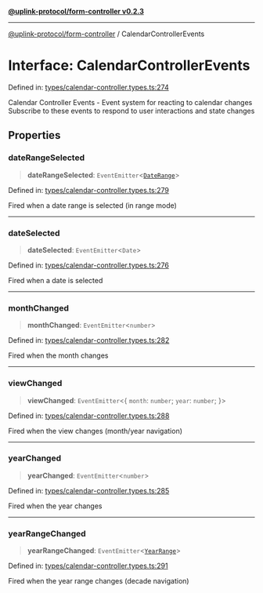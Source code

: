 [**@uplink-protocol/form-controller v0.2.3**](../README.md)

***

[@uplink-protocol/form-controller](../globals.md) / CalendarControllerEvents

# Interface: CalendarControllerEvents

Defined in: [types/calendar-controller.types.ts:274](https://github.com/jmkcoder/uplink-protocol-calendar/blob/dfbd1d9163b3335ef17060f21cb7756b2a9c621d/src/types/calendar-controller.types.ts#L274)

Calendar Controller Events - Event system for reacting to calendar changes
Subscribe to these events to respond to user interactions and state changes

## Properties

### dateRangeSelected

> **dateRangeSelected**: `EventEmitter`\<[`DateRange`](DateRange.md)\>

Defined in: [types/calendar-controller.types.ts:279](https://github.com/jmkcoder/uplink-protocol-calendar/blob/dfbd1d9163b3335ef17060f21cb7756b2a9c621d/src/types/calendar-controller.types.ts#L279)

Fired when a date range is selected (in range mode)

***

### dateSelected

> **dateSelected**: `EventEmitter`\<`Date`\>

Defined in: [types/calendar-controller.types.ts:276](https://github.com/jmkcoder/uplink-protocol-calendar/blob/dfbd1d9163b3335ef17060f21cb7756b2a9c621d/src/types/calendar-controller.types.ts#L276)

Fired when a date is selected

***

### monthChanged

> **monthChanged**: `EventEmitter`\<`number`\>

Defined in: [types/calendar-controller.types.ts:282](https://github.com/jmkcoder/uplink-protocol-calendar/blob/dfbd1d9163b3335ef17060f21cb7756b2a9c621d/src/types/calendar-controller.types.ts#L282)

Fired when the month changes

***

### viewChanged

> **viewChanged**: `EventEmitter`\<\{ `month`: `number`; `year`: `number`; \}\>

Defined in: [types/calendar-controller.types.ts:288](https://github.com/jmkcoder/uplink-protocol-calendar/blob/dfbd1d9163b3335ef17060f21cb7756b2a9c621d/src/types/calendar-controller.types.ts#L288)

Fired when the view changes (month/year navigation)

***

### yearChanged

> **yearChanged**: `EventEmitter`\<`number`\>

Defined in: [types/calendar-controller.types.ts:285](https://github.com/jmkcoder/uplink-protocol-calendar/blob/dfbd1d9163b3335ef17060f21cb7756b2a9c621d/src/types/calendar-controller.types.ts#L285)

Fired when the year changes

***

### yearRangeChanged

> **yearRangeChanged**: `EventEmitter`\<[`YearRange`](YearRange.md)\>

Defined in: [types/calendar-controller.types.ts:291](https://github.com/jmkcoder/uplink-protocol-calendar/blob/dfbd1d9163b3335ef17060f21cb7756b2a9c621d/src/types/calendar-controller.types.ts#L291)

Fired when the year range changes (decade navigation)
